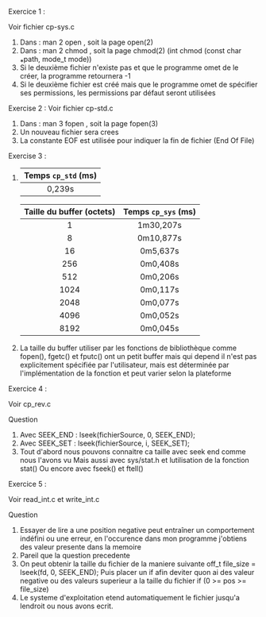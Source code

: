Exercice 1 :

Voir fichier cp-sys.c

1. Dans : man 2 open , soit la page open(2)
2. Dans : man 2 chmod , soit la page chmod(2) (int chmod (const char ⁎path, mode_t mode))
3. Si le deuxième fichier n'existe pas et que le programme omet de le créer, la programme retournera -1
4. Si le deuxième fichier est créé mais que le programme omet de spécifier ses permissions, les permissions par défaut seront utilisées

Exercise 2 : 
Voir fichier cp-std.c

1. Dans : man 3 fopen , soit la page fopen(3)
2. Un nouveau fichier sera crees
3. La constante EOF est utilisée pour indiquer la fin de fichier (End Of File) 

Exercise 3 :
1.  | Temps `cp_std` (ms) |
    |:----------------:|
    | 0,239s |

    |Taille du buffer (octets) | Temps `cp_sys` (ms) |
    |:----------------:|:--------------:|
    |  1               |   1m30,207s    |
    |  8               |   0m10,877s    |
    |  16              |    0m5,637s    |
    |  256             |    0m0,408s    |
    |  512             |    0m0,206s    |
    |  1024            |    0m0,117s    |
    |  2048            |    0m0,077s    |
    |  4096            |    0m0,052s    |
    |  8192            |    0m0,045s    |

2. La taille du buffer utiliser par les fonctions de bibliothèque comme fopen(), fgetc() et fputc() ont un petit buffer 
    mais qui depend il n'est pas explicitement spécifiée par l'utilisateur, mais est déterminée par l'implémentation de 
    la fonction et peut varier selon la plateforme

Exercice 4 :

Voir cp_rev.c

Question 

1. Avec SEEK_END :  lseek(fichierSource, 0, SEEK_END);
2. Avec SEEK_SET :  lseek(fichierSource, i, SEEK_SET);
3. Tout d'abord nous pouvons connaitre ca taille avec seek end comme nous l'avons vu
   Mais aussi avec sys/stat.h et lutilisation de la fonction stat()
   Ou encore avec fseek() et ftell()

Exercice 5 :

Voir read_int.c et write_int.c

Question 

1. Essayer de lire a une position negative peut entraîner un comportement indéfini 
   ou une erreur, en l'occurence dans mon programme j'obtiens des valeur presente dans la memoire
2. Pareil que la question precedente
3. On peut obtenir la taille du fichier de la maniere suivante
   off_t file_size = lseek(fd, 0, SEEK_END);
   Puis placer un if afin deviter quon ai des valeur negative ou des valeurs superieur a la taille du fichier
   if (0 >= pos >= file_size)
4. Le systeme d'exploitation etend automatiquement le fichier jusqu'a lendroit ou nous avons ecrit.